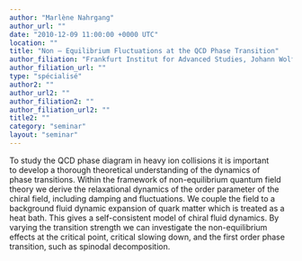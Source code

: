 ```yaml
---
author: "Marlène Nahrgang"
author_url: ""
date: "2010-12-09 11:00:00 +0000 UTC"
location: ""
title: "Non – Equilibrium Fluctuations at the QCD Phase Transition"
author_filiation: "Frankfurt Institut for Advanced Studies, Johann Wolfgang Goethe Universität"
author_filiation_url: ""
type: "spécialisé"
author2: ""
author_url2: ""
author_filiation2: ""
author_filiation_url2: ""
title2: ""
category: "seminar" 
layout: "seminar"
---
```

To study the QCD phase diagram in heavy ion collisions it is important to develop a thorough theoretical understanding of the dynamics of phase transitions. Within the framework of non-equilibrium quantum field theory we derive the relaxational dynamics of the order parameter of the chiral field, including damping and fluctuations. We couple the field to a background fluid dynamic expansion of quark matter which is treated as a heat bath. This gives a self-consistent model of chiral fluid dynamics. By varying the transition strength we can investigate the non-equilibrium effects at the critical point, critical slowing down, and the first order phase transition, such as spinodal decomposition.
